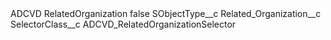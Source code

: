<?xml version="1.0" encoding="UTF-8"?>
<CustomMetadata xmlns="http://soap.sforce.com/2006/04/metadata" xmlns:xsi="http://www.w3.org/2001/XMLSchema-instance" xmlns:xsd="http://www.w3.org/2001/XMLSchema">
    <label>ADCVD RelatedOrganization</label>
    <protected>false</protected>
    <values>
        <field>SObjectType__c</field>
        <value xsi:type="xsd:string">Related_Organization__c</value>
    </values>
    <values>
        <field>SelectorClass__c</field>
        <value xsi:type="xsd:string">ADCVD_RelatedOrganizationSelector</value>
    </values>
</CustomMetadata>
